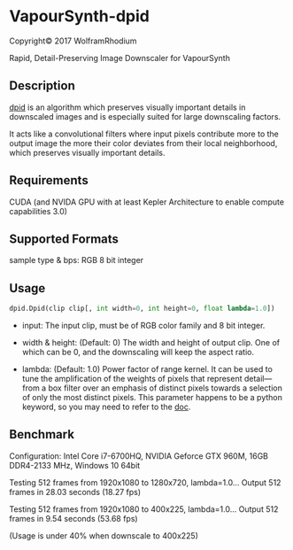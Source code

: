 # VapourSynth-dpid
Copyright© 2017 WolframRhodium

Rapid, Detail-Preserving Image Downscaler for VapourSynth
## Description
[dpid](http://www.gcc.tu-darmstadt.de/home/proj/dpid/) is an algorithm which preserves visually important details in downscaled images and is especially suited for large downscaling factors.

It acts like a convolutional filters where input pixels contribute more to the output image the more their color deviates from their local neighborhood, which preserves visually important details.

## Requirements
CUDA (and NVIDA GPU with at least Kepler Architecture to enable compute capabilities 3.0)

## Supported Formats

sample type & bps: RGB 8 bit integer

## Usage

```python
dpid.Dpid(clip clip[, int width=0, int height=0, float lambda=1.0])
```

- input:
    The input clip, must be of RGB color family and 8 bit integer.

- width & height: (Default: 0)
    The width and height of output clip. One of which can be 0, and the downscaling will keep the aspect ratio.

- lambda: (Default: 1.0)
    Power factor of range kernel. It can be used to tune the amplification of the weights of pixels that represent detail—from a box filter over an emphasis of distinct pixels towards a selection of only the most distinct pixels. This parameter happens to be a python keyword, so you may need to refer to the [doc](http://www.vapoursynth.com/doc/pythonreference.html#python-keywords-as-filter-arguments).

## Benchmark

Configuration: Intel Core i7-6700HQ, NVIDIA Geforce GTX 960M, 16GB DDR4-2133 MHz, Windows 10 64bit

Testing 512 frames from 1920x1080 to 1280x720, lambda=1.0...
Output 512 frames in 28.03 seconds (18.27 fps)

Testing 512 frames from 1920x1080 to 400x225, lambda=1.0...
Output 512 frames in 9.54 seconds (53.68 fps)

(Usage is under 40% when downscale to 400x225)
